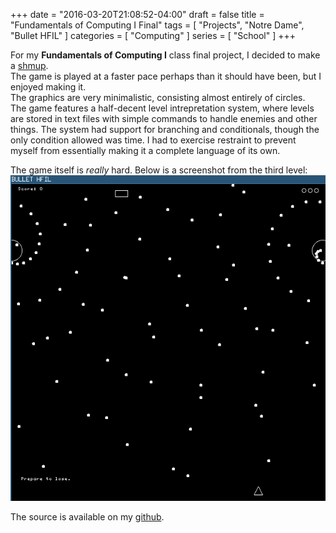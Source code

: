+++
date = "2016-03-20T21:08:52-04:00"
draft = false
title = "Fundamentals of Computing I Final"
tags = [ "Projects", "Notre Dame", "Bullet HFIL" ]
categories = [ "Computing" ]
series = [ "School" ]
+++

For my **Fundamentals of Computing I** class final project,
I decided to make a [shmup](https://en.wikipedia.org/wiki/Shoot_%27em_up#Types).  
The game is played at a faster pace perhaps than it should have been,
but I enjoyed making it.  
The graphics are very minimalistic, consisting almost entirely of circles.  
The game features a half-decent level intrepretation system, where
levels are stored in text files with simple commands to handle enemies
and other things. The system had support for branching and conditionals,
though the only condition allowed was time. I had to exercise restraint
to prevent myself from essentially making it a complete language of
its own.

The game itself is _really_ hard. Below is a screenshot from the third level:  
![png](bhfil.png)

The source is available on my [github](https://github.com/JohnathonNow/fndcmpifinal).

